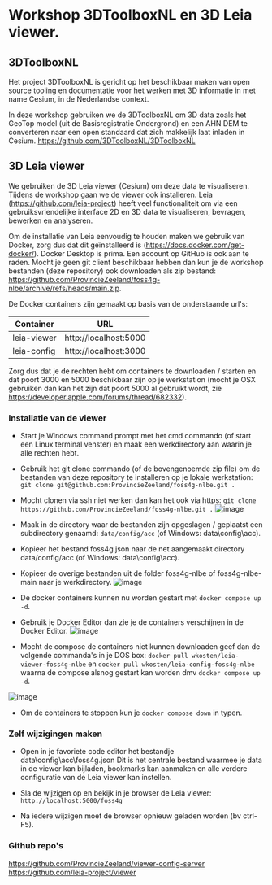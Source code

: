 # Workshop 3DToolboxNL en 3D Leia viewer.

## 3DToolboxNL
Het project 3DToolboxNL is gericht op het beschikbaar maken van open source tooling en documentatie voor het werken met 3D informatie in met name Cesium, in de Nederlandse context.

In deze workshop gebruiken we de 3DToolboxNL om 3D data zoals het GeoTop model (uit de Basisregistratie Ondergrond) en een AHN DEM te converteren naar een open standaard dat zich makkelijk laat inladen in Cesium. https://github.com/3DToolboxNL/3DToolboxNL

## 3D Leia viewer
We gebruiken de 3D Leia viewer (Cesium) om deze data te visualiseren. Tijdens de workshop gaan we de viewer ook installeren. Leia (https://github.com/leia-project) heeft veel functionaliteit om via een gebruiksvriendelijke interface 2D en 3D data te visualiseren, bevragen, bewerken en analyseren.

Om de installatie van Leia eenvoudig te houden maken we gebruik van Docker, zorg dus dat dit geïnstalleerd is (https://docs.docker.com/get-docker/). Docker Desktop is prima. Een account op GitHub is ook aan te raden. Mocht je geen git client beschikbaar hebben dan kun je de workshop bestanden (deze repository) ook downloaden als zip bestand: https://github.com/ProvincieZeeland/foss4g-nlbe/archive/refs/heads/main.zip. 

De Docker containers zijn gemaakt op basis van de onderstaande url's:

| Container | URL |
| ----------- | ----------- |
| leia-viewer | http://localhost:5000 |
| leia-config | http://localhost:3000 |

Zorg dus dat je de rechten hebt om containers te downloaden / starten en dat poort 3000 en 5000 beschikbaar zijn op je werkstation (mocht je OSX gebruiken dan kan het zijn dat poort 5000 al gebruikt wordt, zie https://developer.apple.com/forums/thread/682332).

### Installatie van de viewer
- Start je Windows command prompt met het cmd commando (of start een Linux terminal venster) en maak een werkdirectory aan waarin je alle rechten hebt.
- Gebruik het git clone commando (of de bovengenoemde zip file) om de bestanden van deze repository te installeren op je lokale werkstation: ```git clone git@github.com:ProvincieZeeland/foss4g-nlbe.git .```
- Mocht clonen via ssh niet werken dan kan het ook via https: ```git clone https://github.com/ProvincieZeeland/foss4g-nlbe.git .```
  ![image](https://github.com/user-attachments/assets/c473abfb-6d0c-4459-80b5-00aff5d710d0)

- Maak in de directory waar de bestanden zijn opgeslagen / geplaatst een subdirectory genaamd: ```data/config/acc``` (of Windows: data\config\acc).
- Kopieer het bestand foss4g.json naar de net aangemaakt directory data/config/acc (of Windows: data\config\acc).
- Kopieer de overige bestanden uit de folder foss4g-nlbe of foss4g-nlbe-main naar je werkdirectory.
  ![image](https://github.com/user-attachments/assets/381b81e1-51b4-4635-9b37-f1df6b38e799)


- De docker containers kunnen nu worden gestart met ```docker compose up -d```.
- Gebruik je Docker Editor dan zie je de containers verschijnen in de Docker Editor.
  ![image](https://github.com/user-attachments/assets/90477302-3216-4d5a-b68e-71de40b2a07b)

- Mocht de compose de containers niet kunnen downloaden geef dan de volgende commanda's in je DOS box: ```docker pull wkosten/leia-viewer-foss4g-nlbe``` en ```docker pull wkosten/leia-config-foss4g-nlbe``` waarna de compose alsnog gestart kan worden dmv ```docker compose up -d```.

![image](https://github.com/user-attachments/assets/240d8aee-3ef9-485f-b394-c40f02805abe)
 
- Om de containers te stoppen kun je ```docker compose down``` in typen.


### Zelf wijzigingen maken
- Open in je favoriete code editor het bestandje data\config\acc\foss4g.json Dit is het centrale bestand waarmee je data in de viewer kan bijladen, bookmarks kan aanmaken en alle verdere configuratie van de Leia viewer kan instellen.

- Sla de wijzigen op en bekijk in je browser de Leia viewer: ```http://localhost:5000/foss4g```
- Na iedere wijzigen moet de browser opnieuw geladen worden (bv ctrl-F5).



   
### Github repo's
https://github.com/ProvincieZeeland/viewer-config-server
https://github.com/leia-project/viewer
